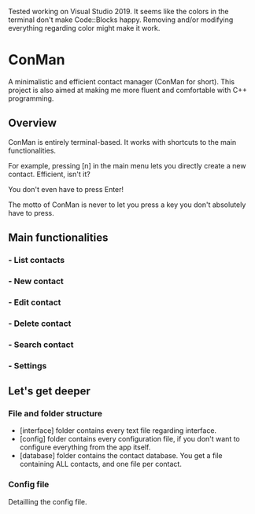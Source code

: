 Tested working on Visual Studio 2019.
It seems like the colors in the terminal don't make Code::Blocks happy. Removing and/or modifying everything regarding color might make it work.

# ConMan
A minimalistic and efficient contact manager (ConMan for short). 
This project is also aimed at making me more fluent and comfortable with C++ programming.

## Overview
ConMan is entirely terminal-based. It works with shortcuts to the main functionalities.

For example, pressing [n] in the main menu lets you directly create a new contact.
Efficient, isn't it?

You don't even have to press Enter!

The motto of ConMan is never to let you press a key you don't absolutely have to press.


## Main functionalities
### - List contacts
### - New contact
### - Edit contact

### - Delete contact

### - Search contact

### - Settings

## Let's get deeper

### File and folder structure
- [interface] folder contains every text file regarding interface.
- [config] folder contains every configuration file, if you don't want to configure everything from the app itself.
- [database] folder contains the contact database. You get a file containing ALL contacts, and one file per contact.

### Config file
Detailling the config file.
